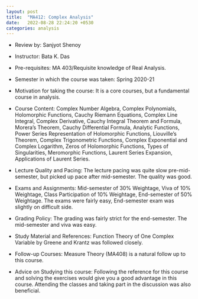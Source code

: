 ```yaml
---
layout: post
title:  "MA412: Complex Analysis"
date:   2022-08-28 22:24:20 +0530
categories: analysis
---
```


- Review by: Sanjyot Shenoy

- Instructor: Bata K. Das

- Pre-requisites: MA 403/Requisite knowledge of Real Analysis.

- Semester in which the course was taken: Spring 2020-21

- Motivation for taking the course: It is a core courses, but a fundamental course in analysis.

- Course Content: Complex Number Algebra, Complex Polynomials, Holomorphic Functions, Cauchy Riemann Equations, Complex Line Integral, Complex Derivative, Cauchy Integral Theorem and Formula, Morera’s Theorem, Cauchy Differential Formula, Analytic Functions, Power Series Representation of Holomorphic Functions, Liouville’s Theorem, Complex Trigonometric Functions, Complex Exponential and Complex Logarithm, Zeros of Holomorphic Functions, Types of Singularities, Meromorphic Functions, Laurent Series Expansion, Applications of Laurent Series.

- Lecture Quality and Pacing: The lecture pacing was quite slow pre-mid-semester, but picked up pace after mid-semester. The quality was good.

- Exams and Assignments: Mid-semester of 30% Weightage, Viva of 10% Weightage, Class Participation of 10% Weightage, End-semester of 50% Weightage. The exams were fairly easy, End-semester exam was slightly on difficult side.

- Grading Policy: The grading was fairly strict for the end-semester. The mid-semester and viva was easy.

- Study Material and References: Function Theory of One Complex Variable by Greene and Krantz was followed closely. 

- Follow-up Courses: Measure Theory (MA408) is a natural follow up to this course.

- Advice on Studying this course: Following the reference for this course and solving the exercises would give you a good advantage in this course. Attending the classes and taking part in the discussion was also beneficial.


